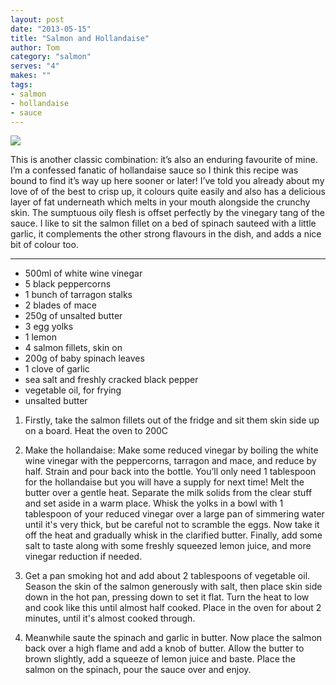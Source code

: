 ```yaml
---
layout: post
date: "2013-05-15"
title: "Salmon and Hollandaise"
author: Tom
category: "salmon"
serves: "4"
makes: ""
tags:
- salmon
- hollandaise
- sauce
---
```

<img src="https://s3.eu-west-2.amazonaws.com/grubdaily/salmon_and_hollandaise.jpg" />

This is another classic combination: it’s also an enduring favourite of mine. I’m a confessed fanatic of hollandaise sauce so I think this recipe was bound to find it’s way up here sooner or later! I’ve told you already about my love of of the best to crisp up, it colours quite easily and also has a delicious layer of fat underneath which melts in your mouth alongside the crunchy skin. The sumptuous oily flesh is offset perfectly by the vinegary tang of the sauce. I like to sit the salmon fillet on a bed of spinach sauteed with a little garlic, it complements the other strong flavours in the dish, and adds a nice bit of colour too.

---
* 500ml of white wine vinegar
* 5 black peppercorns
* 1 bunch of tarragon stalks
* 2 blades of mace
* 250g of unsalted butter
* 3 egg yolks
* 1 lemon
* 4 salmon fillets, skin on
* 200g of baby spinach leaves
* 1 clove of garlic
* sea salt and freshly cracked black pepper
* vegetable oil, for frying
* unsalted butter

1. Firstly, take the salmon fillets out of the fridge and sit them skin side up on a board. Heat the oven to 200C

2. Make the hollandaise: Make some reduced vinegar by boiling the white wine vinegar with the peppercorns, tarragon and mace, and reduce by half. Strain and pour back into the bottle. You’ll only need 1 tablespoon for the hollandaise but you will have a supply for next time! Melt the butter over a gentle heat. Separate the milk solids from the clear stuff and set aside in a warm place. Whisk the yolks in a bowl with 1 tablespoon of your reduced vinegar over a large pan of simmering water until it's very thick, but be careful not to scramble the eggs. Now take it off the heat and gradually whisk in the clarified butter. Finally, add some salt to taste along with some freshly squeezed lemon juice, and more vinegar reduction if needed.

3. Get a pan smoking hot and add about 2 tablespoons of vegetable oil. Season the skin of the salmon generously with salt, then place skin side down in the hot pan, pressing down to set it flat. Turn the heat to low and cook like this until almost half cooked. Place in the oven for about 2 minutes, until it's almost cooked through.

4. Meanwhile saute the spinach and garlic in butter. Now place the salmon back over a high flame and add a knob of butter. Allow the butter to brown slightly, add a squeeze of lemon juice and baste. Place the salmon on the spinach, pour the sauce over and enjoy.

